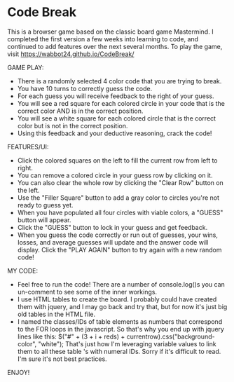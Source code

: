 # Code Break

This is a browser game based on the classic board game Mastermind. I completed the first version a few weeks into learning to code, and continued to add features over the next several months. To play the game, visit https://wabbot24.github.io/CodeBreak/

GAME PLAY: 
- There is a randomly selected 4 color code that you are trying to break.
- You have 10 turns to correctly guess the code.
- For each guess you will receive feedback to the right of your guess.
- You will see a red square for each colored circle in your code that is the correct color AND is in the correct position.
- You will see a white square for each colored circle that is the correct color but is not in the correct position.
- Using this feedback and your deductive reasoning, crack the code!

FEATURES/UI:
- Click the colored squares on the left to fill the current row from left to right.
- You can remove a colored circle in your guess row by clicking on it.
- You can also clear the whole row by clicking the "Clear Row" button on the left.
- Use the "Filler Square" button to add a gray color to circles you're not ready to guess yet.
- When you have populated all four circles with viable colors, a "GUESS" button will appear.
- Click the "GUESS" button to lock in your guess and get feedback.
- When you guess the code correctly or run out of guesses, your wins, losses, and average guesses will update
    and the answer code will display. Click the "PLAY AGAIN" button to try again with a new random code!

MY CODE:
- Feel free to run the code! There are a number of console.log()s you can un-comment to see some of the inner workings.
- I use HTML tables to create the board. I probably could have created them with jquery, and I may go back and try that,
    but for now it's just big old tables in the HTML file.
- I named the classes/IDs of table elements as numbers that correspond to the FOR loops in the javascript.
    So that's why you end up with jquery lines like this: $("#" + (3 + i + reds) + currentrow).css("background-color", "white");
    That's just how I'm leveraging variable values to link them to all these table <td>'s with numeral IDs.
    Sorry if it's difficult to read. I'm sure it's not best practices.

ENJOY!
